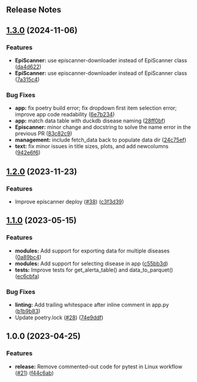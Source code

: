 Release Notes
---

## [1.3.0](https://github.com/AlertaDengue/epi-scanner/compare/1.2.0...1.3.0) (2024-11-06)

### Features

* **EpiScanner:** use episcanner-downloader instead of EpiScanner class ([da4d622](https://github.com/AlertaDengue/epi-scanner/commit/da4d622a44a0902afda3e26d36ca439b2ecc130c))
* **EpiScanner:** use episcanner-downloader instead of EpiScanner class ([7a315c4](https://github.com/AlertaDengue/epi-scanner/commit/7a315c41e9ac580afab2d056dcf2ab09f2044967))

### Bug Fixes

* **app:** fix poetry build error; fix dropdown first item selection error; improve app code readability ([6e7b234](https://github.com/AlertaDengue/epi-scanner/commit/6e7b23439d90d06c020e96f657b9bec357d4846d))
* **app:** match data table with duckdb disease naming ([28ff0bf](https://github.com/AlertaDengue/epi-scanner/commit/28ff0bff87805780f146eb62add7e669362bb8b8))
* **Episcanner:** minor change and docstring to solve the name error in the previous PR ([83c82c9](https://github.com/AlertaDengue/epi-scanner/commit/83c82c983b0567c7906b0710ce01b78335adbf33))
* **management:** include fetch_data back to populate data dir ([24c75ef](https://github.com/AlertaDengue/epi-scanner/commit/24c75efbdf369d584ae64a6608f4250ef68df6c7))
* **text:** fix minor issues in title sizes, plots, and add newcolumns ([942e6f6](https://github.com/AlertaDengue/epi-scanner/commit/942e6f6f4b9edad525e35bfbe0d7b118079b472f))

## [1.2.0](https://github.com/AlertaDengue/epi-scanner/compare/1.1.0...1.2.0) (2023-11-23)


### Features

* Improve episcanner deploy ([#38](https://github.com/AlertaDengue/epi-scanner/issues/38)) ([c3f3d39](https://github.com/AlertaDengue/epi-scanner/commit/c3f3d3960166102096ba300d474dec4772913919))

## [1.1.0](https://github.com/AlertaDengue/epi-scanner/compare/1.0.0...1.1.0) (2023-05-15)


### Features

* **modules:** Add support for exporting data for multiple diseases ([0a89bc4](https://github.com/AlertaDengue/epi-scanner/commit/0a89bc4e0a8842c5da5498eb850a09063e2fc202))
* **modules:** Add support for selecting disease in app ([c55bb3d](https://github.com/AlertaDengue/epi-scanner/commit/c55bb3d5e479cb42352202c4ebea414a7212390b))
* **tests:** Improve tests for get_alerta_table() and data_to_parquet() ([ec6cbfa](https://github.com/AlertaDengue/epi-scanner/commit/ec6cbfafea2e586f5c6759a168e1edeb3fd5cf64))


### Bug Fixes

* **linting:** Add trailing whitespace after inline comment in app.py ([b1b9b83](https://github.com/AlertaDengue/epi-scanner/commit/b1b9b83de68209f11bd50e3b0f7a2cfe423d2ea4))
* Update poetry.lock ([#28](https://github.com/AlertaDengue/epi-scanner/issues/28)) ([74e9ddf](https://github.com/AlertaDengue/epi-scanner/commit/74e9ddf0828bd101bb44aa35991db75c855665be))

## 1.0.0 (2023-04-25)


### Features

* **release:** Remove commented-out code for pytest in Linux workflow ([#21](https://github.com/AlertaDengue/epi-scanner/issues/21)) ([f44c6ab](https://github.com/AlertaDengue/epi-scanner/commit/f44c6ab6a9b71d0cdc0c4c915b6a9bac2f2a0872))
